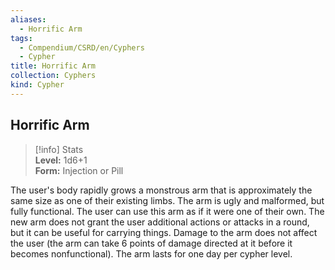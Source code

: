 ```yaml
---
aliases:
  - Horrific Arm
tags:
  - Compendium/CSRD/en/Cyphers
  - Cypher
title: Horrific Arm
collection: Cyphers
kind: Cypher
---
```

## Horrific Arm  
>[!info] Stats  
> **Level:** 1d6+1  
> **Form:** Injection or Pill
  
The user's body rapidly grows a monstrous arm that is approximately the same size as one of their existing limbs. The arm is ugly and malformed, but fully functional. The user can use this arm as if it were one of their own. The new arm does not grant the user additional actions or attacks in a round, but it can be useful for carrying things. Damage to the arm does not affect the user (the arm can take 6 points of damage directed at it before it becomes nonfunctional). The arm lasts for one day per cypher level.